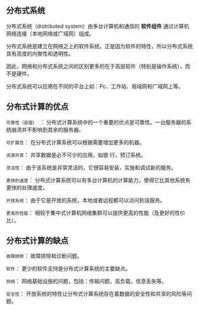 ## 分布式系统
分布式系统（distributed system）由多台计算机和通信的 **软件组件** 通过计算机网络连接（本地网络或广域网）组成。

分布式系统是建立在网络之上的软件系统。正是因为软件的特性，所以分布式系统具有高度的内聚性和透明性。

因此，网络和分布式系统之间的区别更多的在于高层软件（特别是操作系统），而不是硬件。

分布式系统可以应用在不同的平台上如：Pc、工作站、局域网和广域网上等。


## 分布式计算的优点
`可靠性（容错） `：
分布式计算系统中的一个重要的优点是可靠性。一台服务器的系统崩溃并不影响到其余的服务器。

`可扩展性`：
在分布式计算系统可以根据需要增加更多的机器。

`资源共享`：
共享数据是必不可少的应用，如银 行，预订系统。

`灵活性`：
由于该系统是非常灵活的，它很容易安装，实施和调试新的服务。

`更快的速度`：
分布式计算系统可以有多台计算机的计算能力，使得它比其他系统有更快的处理速度。

`开放系统`：
由于它是开放的系统，本地或者远程都可以访问到该服务。

`更高的性能`：
相较于集中式计算机网络集群可以提供更高的性能（及更好的性价比）。

## 分布式计算的缺点
`故障排除`：
故障排除和诊断问题。

`软件`：
更少的软件支持是分布式计算系统的主要缺点。

`网络`：
网络基础设施的问题，包括：传输问题，高负载，信息丢失等。

`安全性`：
开放系统的特性让分布式计算系统存在着数据的安全性和共享的风险等问题。
